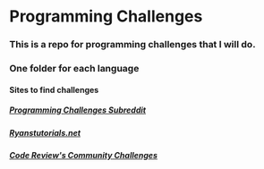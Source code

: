 # Programming Challenges
### This is a repo for programming challenges that I will do. 
### One folder for each language
#### Sites to find challenges
##### [Programming Challenges Subreddit](https://www.reddit.com/r/programmingchallenges/)
##### [Ryanstutorials.net](https://ryanstutorials.net/programming-challenges/)
##### [Code Review's Community Challenges](https://codereview.meta.stackexchange.com/questions/tagged/community-challenge)
